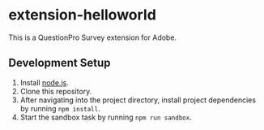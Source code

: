 # extension-helloworld

This is a QuestionPro Survey extension for Adobe. 

## Development Setup
1. Install [node.js](https://nodejs.org/).
2. Clone this repository.
3. After navigating into the project directory, install project dependencies by running `npm install`.
4. Start the sandbox task by running `npm run sandbox`.
